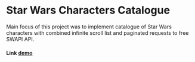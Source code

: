 # Star Wars Characters Catalogue

Main focus of this project was to implement catalogue of Star Wars characters with combined infinite scroll list and paginated requests to free SWAPI API.  

#### Link [demo](https://happybutter.github.io/Star-wars-character-catalogue/)

